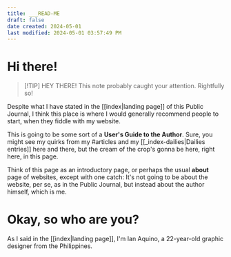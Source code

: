 ```yaml
---
title: ___READ-ME
draft: false
date created: 2024-05-01
last modified: 2024-05-01 03:57:49 PM
---
```


# Hi there!

>[!TIP] HEY THERE!
>This note probably caught your attention. Rightfully so!

Despite what I have stated in the [[index|landing page]] of this Public Journal, I think this place is where I would generally recommend people to start, when they fiddle with my website.

This is going to be some sort of a **User's Guide to the Author**. Sure, you might see my quirks from my #articles and my [[_index-dailies|Dailies entries]] here and there, but the cream of the crop's gonna be here, right here, in this page.

Think of this page as an introductory page, or perhaps the usual **about** page of websites, except with one catch: It's not going to be about the website, per se, as in the Public Journal, but instead about the author himself, which is me.

# Okay, so who are you?

As I said in the [[index|landing page]], I'm Ian Aquino, a 22-year-old graphic designer from the Philippines. 
